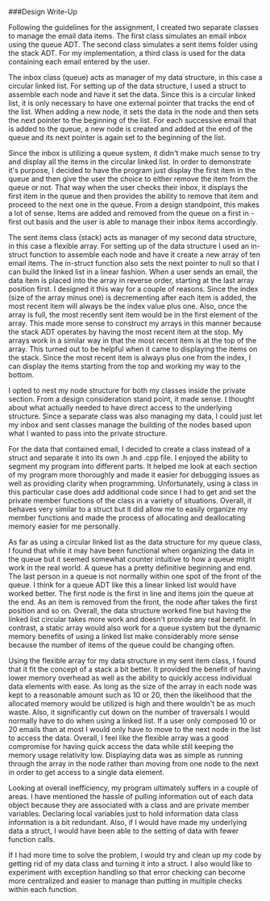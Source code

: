 ###Design Write-Up

Following the guidelines for the assignment, I created two separate classes to manage the email data items. The first class simulates an email inbox using the queue ADT. The second class simulates a sent items folder using the stack ADT. For my implementation, a third class is used for the data containing each email entered by the user.

The inbox class (queue) acts as manager of my data structure, in this case a circular linked list. For setting up of the data structure, I used a struct to assemble each node and have it set the data. Since this is a circular linked list, it is only necessary to have one external pointer that tracks the end of the list.  When adding a new node, it sets the data in the node and then sets the next pointer to the beginning of the list. For each successive email that is added to the queue, a new node is created and added at the end of the queue and its next pointer is again set to the beginning of the list.

Since the inbox is utilizing a queue system, it didn't make much sense to try and display all the items in the circular linked list. In order to demonstrate it's purpose, I decided to have the program just display the first item in the queue and then give the user the choice to either remove the item from the queue or not. That way when the user checks their inbox, it displays the first item in the queue and then provides the ability to remove that item and proceed to the next one in the queue. From a design standpoint, this makes a lot of sense. Items are added and removed from the queue on a first in - first out basis and the user is able to manage their inbox items accordingly.

The sent items class (stack) acts as manager of my second data structure, in this case a flexible array.  For setting up of the data structure I used an in-struct function to assemble each node and have it create a new array of ten email items. The in-struct function also sets the next pointer to null so that I can build the linked list in a linear fashion. When a user sends an email, the data item is placed into the array in reverse order, starting at the last array position first. I designed it this way for a couple of reasons. Since the index (size of the array minus one) is decrementing after each item is added, the most recent item will always be the index value plus one. Also, once the array is full, the most recently sent item would be in the first element of the array. This made more sense to construct my arrays in this manner because the stack ADT operates by having the most recent item at the stop. My arrays work in a similar way in that the most recent item is at the top of the array. This turned out to be helpful when it came to displaying the items on the stack. Since the most recent item is always plus one from the index, I can display the items starting from the top and working my way to the bottom.

I opted to nest my node structure for both my classes inside the private section. From a design consideration stand point, it made sense. I thought about what actually needed to have direct access to the underlying structure. Since a separate class was also managing my data, I could just let my inbox and sent classes manage the building of the nodes based upon what I wanted to pass into the private structure.

For the data that contained email, I decided to create a class instead of a struct and separate it into its own .h and .cpp file.  I enjoyed the ability to segment my program into different parts. It helped me look at each section of my program more thoroughly and made it easier for debugging issues as well as providing clarity when programming. Unfortunately, using a class in this particular case does add additional code since I had to get and set the private member functions of the class in a variety of situations. Overall, it behaves very similar to a struct but it did allow me to easily organize my member functions and made the process of allocating and deallocating memory easier for me personally.

As far as using a circular linked list as the data structure for my queue class, I found that while it may have been functional when organizing the data in the queue but it seemed somewhat counter intuitive to how a queue might work in the real world. A queue has a pretty definitive beginning and end. The last person in a queue is not normally within one spot of the front of the queue.  I think for a queue ADT like this a linear linked list would have worked better. The first node is the first in line and items join the queue at the end. As an item is removed from the front, the node after takes the first position and so on. Overall, the data structure worked fine but having the linked list circular takes more work and doesn't provide any real benefit. In contrast, a static array would also work for a queue system but the dynamic memory benefits of using a linked list make considerably more sense because the number of items of the queue could be changing often.

Using the flexible array for my data structure in my sent item class, I found that it fit the concept of a stack a bit better.  It provided the benefit of having lower memory overhead as well as the ability to quickly access individual data elements with ease. As long as the size of the array in each node was kept to a reasonable amount such as 10 or 20, then the likelihood that the allocated memory would be utilized is high and there wouldn't be as much waste. Also, it significantly cut down on the number of traversals I would normally have to do when using a linked list. If a user only composed 10 or 20 emails than at most I would only have to move to the next node in the list to access the data. Overall, I feel like the flexible array was a good compromise for having quick access the data while still keeping the memory usage relativity low. Displaying data was as simple as running through the array in the node rather than moving from one node to the next in order to get access to a single data element.

Looking at overall inefficiency, my program ultimately suffers in a couple of areas. I have mentioned the hassle of pulling information out of each data object because they are associated with a class and are private member variables. Declaring local variables just to hold information data class information is a bit redundant. Also, if I would have made my underlying data a struct, I would have been able to the setting of data with fewer function calls.

If I had more time to solve the problem, I would try and clean up my code by getting rid of my data class and turning it into a struct. I also would like to experiment with exception handling so that error checking can become more centralized and easier to manage than putting in multiple checks within each function.
